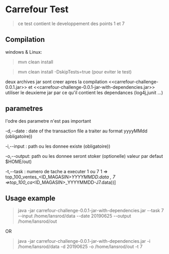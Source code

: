 # Carrefour Test
> ce test contient le developpement des points 1 et 7

## Compilation

windows & Linux:

>mvn clean install 
 
>mvn clean install -DskipTests=true (pour eviter le test)
 
 
deux archives jar sont creer apres la compilation <<carrefour-challenge-0.0.1.jar>> et 
<<carrefour-challenge-0.0.1-jar-with-dependencies.jar>>
utiliser le deuxieme jar par ce qu'il contient les dependances (log4j,junit ...)

		 
## parametres

l'odre des parametre n'est pas important

-d,--date  : date of the transaction file a traiter au format yyyyMMdd (obligatoire))

-i,--input : path ou les donnee existe (obligatoire))

-o,--output: path ou les donnee seront stoker  (optionelle) valeur par defaut $HOME/out)

-t,--task  : numero de tache a executer 1 ou 7
			1 => top_100_ventes_<ID_MAGASIN>_YYYYMMDD.data , 
			7 =>top_100_ca_<ID_MAGASIN>_YYYYMMDD-J7.data))]
 

## Usage example

>java -jar carrefour-challenge-0.0.1-jar-with-dependencies.jar --task 7 --input /home/lansrod/data 
	--date  20190625 --output /home/lansrod/out
	
OR
	
>java -jar carrefour-challenge-0.0.1-jar-with-dependencies.jar -i /home/lansrod/data 
	-d 20190625 -o /home/lansrod/out -t 7
